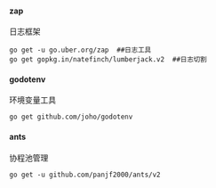 ####  zap

日志框架

```
go get -u go.uber.org/zap  ##日志工具
go get gopkg.in/natefinch/lumberjack.v2  ##日志切割
```

#### godotenv

环境变量工具

```
go get github.com/joho/godotenv
```

#### ants

协程池管理

```
go get -u github.com/panjf2000/ants/v2
```

